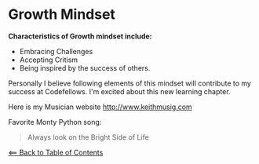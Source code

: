 # Growth Mindset
**Characteristics of Growth mindset include:**
* Embracing Challenges 
* Accepting Critism 
* Being inspired by the success of others.

Personally I believe following elements of this mindset will contribute to my success at Codefellows.
I'm excited about this new learning chapter.

Here is my Musician website
http://www.keithmusig.com 

Favorite Monty Python song:

> Always look on the Bright Side of Life

[<== Back to Table of Contents](readme.md)
